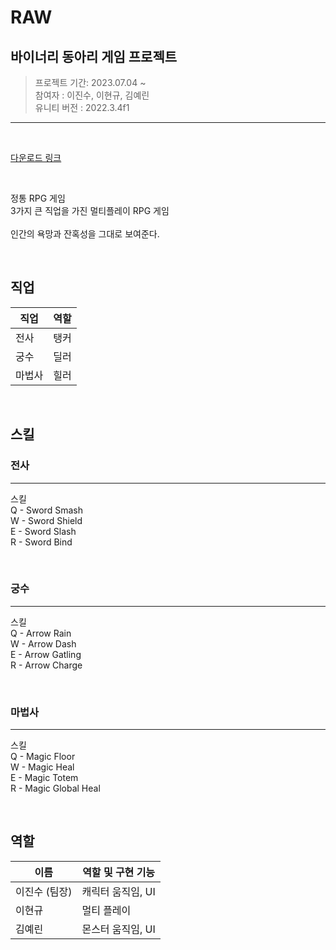 # RAW

## 바이너리 동아리 게임 프로젝트

> 프로젝트 기간: 2023.07.04 ~ <br>
> 참여자 : 이진수, 이현규, 김예린 <br>
> 유니티 버전 : 2022.3.4f1
--------

<br>

[다운로드 링크](https://drive.google.com/drive/folders/1PW9t8k2rq5p9VmI_9DbHK7ZLBXoHX4R-?usp=drive_link)

<br>

정통 RPG 게임<br>
3가지 큰 직업을 가진 멀티플레이 RPG 게임 <br>
<br>
인간의 욕망과 잔혹성을 그대로 보여준다.

<br>

## 직업
| 직업 | 역할 |
| --- | --- |
| 전사 | 탱커 |
| 궁수 | 딜러 |
| 마법사 | 힐러 |

<br>

## 스킬

### 전사
---

스킬 <br>
Q - Sword Smash <br>
W - Sword Shield <br>
E - Sword Slash <br>
R - Sword Bind <br>

<br>

### 궁수
---

스킬 <br>
Q - Arrow Rain <br>
W - Arrow Dash <br>
E - Arrow Gatling <br>
R - Arrow Charge <br>

<br>

### 마법사
---

스킬 <br>
Q - Magic Floor <br>
W - Magic Heal <br>
E - Magic Totem <br>
R - Magic Global Heal <br>

<br>

## 역할

| 이름 | 역할 및 구현 기능 |
| --- | --- |
| 이진수 (팀장) | 캐릭터 움직임, UI |
| 이현규 | 멀티 플레이 |
| 김예린 | 몬스터 움직임, UI |

